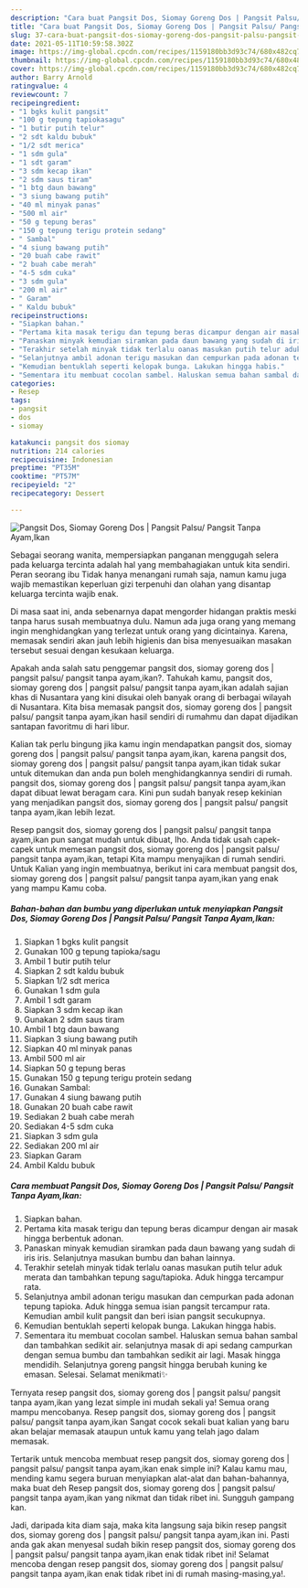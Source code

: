```yaml
---
description: "Cara buat Pangsit Dos, Siomay Goreng Dos | Pangsit Palsu/ Pangsit Tanpa Ayam,Ikan Sederhana Untuk Jualan"
title: "Cara buat Pangsit Dos, Siomay Goreng Dos | Pangsit Palsu/ Pangsit Tanpa Ayam,Ikan Sederhana Untuk Jualan"
slug: 37-cara-buat-pangsit-dos-siomay-goreng-dos-pangsit-palsu-pangsit-tanpa-ayam-ikan-sederhana-untuk-jualan
date: 2021-05-11T10:59:58.302Z
image: https://img-global.cpcdn.com/recipes/1159180bb3d93c74/680x482cq70/pangsit-dos-siomay-goreng-dos-pangsit-palsu-pangsit-tanpa-ayamikan-foto-resep-utama.jpg
thumbnail: https://img-global.cpcdn.com/recipes/1159180bb3d93c74/680x482cq70/pangsit-dos-siomay-goreng-dos-pangsit-palsu-pangsit-tanpa-ayamikan-foto-resep-utama.jpg
cover: https://img-global.cpcdn.com/recipes/1159180bb3d93c74/680x482cq70/pangsit-dos-siomay-goreng-dos-pangsit-palsu-pangsit-tanpa-ayamikan-foto-resep-utama.jpg
author: Barry Arnold
ratingvalue: 4
reviewcount: 7
recipeingredient:
- "1 bgks kulit pangsit"
- "100 g tepung tapiokasagu"
- "1 butir putih telur"
- "2 sdt kaldu bubuk"
- "1/2 sdt merica"
- "1 sdm gula"
- "1 sdt garam"
- "3 sdm kecap ikan"
- "2 sdm saus tiram"
- "1 btg daun bawang"
- "3 siung bawang putih"
- "40 ml minyak panas"
- "500 ml air"
- "50 g tepung beras"
- "150 g tepung terigu protein sedang"
- " Sambal"
- "4 siung bawang putih"
- "20 buah cabe rawit"
- "2 buah cabe merah"
- "4-5 sdm cuka"
- "3 sdm gula"
- "200 ml air"
- " Garam"
- " Kaldu bubuk"
recipeinstructions:
- "Siapkan bahan."
- "Pertama kita masak terigu dan tepung beras dicampur dengan air masak hingga berbentuk adonan."
- "Panaskan minyak kemudian siramkan pada daun bawang yang sudah di iris iris. Selanjutnya masukan bumbu dan bahan lainnya."
- "Terakhir setelah minyak tidak terlalu oanas masukan putih telur aduk merata dan tambahkan tepung sagu/tapioka. Aduk hingga tercampur rata."
- "Selanjutnya ambil adonan terigu masukan dan cempurkan pada adonan tepung tapioka. Aduk hingga semua isian pangsit tercampur rata. Kemudian ambil kulit pangsit dan beri isian pangsit secukupnya."
- "Kemudian bentuklah seperti kelopak bunga. Lakukan hingga habis."
- "Sementara itu membuat cocolan sambel. Haluskan semua bahan sambal dan tambahkan sedikit air. selanjutnya masak di api sedang campurkan dengan semua bumbu dan tambahkan sedikit air lagi. Masak hingga mendidih. Selanjutnya goreng pangsit hingga berubah kuning ke emasan. Selesai. Selamat menikmati✨"
categories:
- Resep
tags:
- pangsit
- dos
- siomay

katakunci: pangsit dos siomay 
nutrition: 214 calories
recipecuisine: Indonesian
preptime: "PT35M"
cooktime: "PT57M"
recipeyield: "2"
recipecategory: Dessert

---
```



![Pangsit Dos, Siomay Goreng Dos | Pangsit Palsu/ Pangsit Tanpa Ayam,Ikan](https://img-global.cpcdn.com/recipes/1159180bb3d93c74/680x482cq70/pangsit-dos-siomay-goreng-dos-pangsit-palsu-pangsit-tanpa-ayamikan-foto-resep-utama.jpg)

Sebagai seorang wanita, mempersiapkan panganan menggugah selera pada keluarga tercinta adalah hal yang membahagiakan untuk kita sendiri. Peran seorang ibu Tidak hanya menangani rumah saja, namun kamu juga wajib memastikan keperluan gizi terpenuhi dan olahan yang disantap keluarga tercinta wajib enak.

Di masa  saat ini, anda sebenarnya dapat mengorder hidangan praktis meski tanpa harus susah membuatnya dulu. Namun ada juga orang yang memang ingin menghidangkan yang terlezat untuk orang yang dicintainya. Karena, memasak sendiri akan jauh lebih higienis dan bisa menyesuaikan masakan tersebut sesuai dengan kesukaan keluarga. 



Apakah anda salah satu penggemar pangsit dos, siomay goreng dos | pangsit palsu/ pangsit tanpa ayam,ikan?. Tahukah kamu, pangsit dos, siomay goreng dos | pangsit palsu/ pangsit tanpa ayam,ikan adalah sajian khas di Nusantara yang kini disukai oleh banyak orang di berbagai wilayah di Nusantara. Kita bisa memasak pangsit dos, siomay goreng dos | pangsit palsu/ pangsit tanpa ayam,ikan hasil sendiri di rumahmu dan dapat dijadikan santapan favoritmu di hari libur.

Kalian tak perlu bingung jika kamu ingin mendapatkan pangsit dos, siomay goreng dos | pangsit palsu/ pangsit tanpa ayam,ikan, karena pangsit dos, siomay goreng dos | pangsit palsu/ pangsit tanpa ayam,ikan tidak sukar untuk ditemukan dan anda pun boleh menghidangkannya sendiri di rumah. pangsit dos, siomay goreng dos | pangsit palsu/ pangsit tanpa ayam,ikan dapat dibuat lewat beragam cara. Kini pun sudah banyak resep kekinian yang menjadikan pangsit dos, siomay goreng dos | pangsit palsu/ pangsit tanpa ayam,ikan lebih lezat.

Resep pangsit dos, siomay goreng dos | pangsit palsu/ pangsit tanpa ayam,ikan pun sangat mudah untuk dibuat, lho. Anda tidak usah capek-capek untuk memesan pangsit dos, siomay goreng dos | pangsit palsu/ pangsit tanpa ayam,ikan, tetapi Kita mampu menyajikan di rumah sendiri. Untuk Kalian yang ingin membuatnya, berikut ini cara membuat pangsit dos, siomay goreng dos | pangsit palsu/ pangsit tanpa ayam,ikan yang enak yang mampu Kamu coba.

<!--inarticleads1-->

##### Bahan-bahan dan bumbu yang diperlukan untuk menyiapkan Pangsit Dos, Siomay Goreng Dos | Pangsit Palsu/ Pangsit Tanpa Ayam,Ikan:

1. Siapkan 1 bgks kulit pangsit
1. Gunakan 100 g tepung tapioka/sagu
1. Ambil 1 butir putih telur
1. Siapkan 2 sdt kaldu bubuk
1. Siapkan 1/2 sdt merica
1. Gunakan 1 sdm gula
1. Ambil 1 sdt garam
1. Siapkan 3 sdm kecap ikan
1. Gunakan 2 sdm saus tiram
1. Ambil 1 btg daun bawang
1. Siapkan 3 siung bawang putih
1. Siapkan 40 ml minyak panas
1. Ambil 500 ml air
1. Siapkan 50 g tepung beras
1. Gunakan 150 g tepung terigu protein sedang
1. Gunakan  Sambal:
1. Gunakan 4 siung bawang putih
1. Gunakan 20 buah cabe rawit
1. Sediakan 2 buah cabe merah
1. Sediakan 4-5 sdm cuka
1. Siapkan 3 sdm gula
1. Sediakan 200 ml air
1. Siapkan  Garam
1. Ambil  Kaldu bubuk




<!--inarticleads2-->

##### Cara membuat Pangsit Dos, Siomay Goreng Dos | Pangsit Palsu/ Pangsit Tanpa Ayam,Ikan:

1. Siapkan bahan.
1. Pertama kita masak terigu dan tepung beras dicampur dengan air masak hingga berbentuk adonan.
1. Panaskan minyak kemudian siramkan pada daun bawang yang sudah di iris iris. Selanjutnya masukan bumbu dan bahan lainnya.
1. Terakhir setelah minyak tidak terlalu oanas masukan putih telur aduk merata dan tambahkan tepung sagu/tapioka. Aduk hingga tercampur rata.
1. Selanjutnya ambil adonan terigu masukan dan cempurkan pada adonan tepung tapioka. Aduk hingga semua isian pangsit tercampur rata. Kemudian ambil kulit pangsit dan beri isian pangsit secukupnya.
1. Kemudian bentuklah seperti kelopak bunga. Lakukan hingga habis.
1. Sementara itu membuat cocolan sambel. Haluskan semua bahan sambal dan tambahkan sedikit air. selanjutnya masak di api sedang campurkan dengan semua bumbu dan tambahkan sedikit air lagi. Masak hingga mendidih. Selanjutnya goreng pangsit hingga berubah kuning ke emasan. Selesai. Selamat menikmati✨




Ternyata resep pangsit dos, siomay goreng dos | pangsit palsu/ pangsit tanpa ayam,ikan yang lezat simple ini mudah sekali ya! Semua orang mampu mencobanya. Resep pangsit dos, siomay goreng dos | pangsit palsu/ pangsit tanpa ayam,ikan Sangat cocok sekali buat kalian yang baru akan belajar memasak ataupun untuk kamu yang telah jago dalam memasak.

Tertarik untuk mencoba membuat resep pangsit dos, siomay goreng dos | pangsit palsu/ pangsit tanpa ayam,ikan enak simple ini? Kalau kamu mau, mending kamu segera buruan menyiapkan alat-alat dan bahan-bahannya, maka buat deh Resep pangsit dos, siomay goreng dos | pangsit palsu/ pangsit tanpa ayam,ikan yang nikmat dan tidak ribet ini. Sungguh gampang kan. 

Jadi, daripada kita diam saja, maka kita langsung saja bikin resep pangsit dos, siomay goreng dos | pangsit palsu/ pangsit tanpa ayam,ikan ini. Pasti anda gak akan menyesal sudah bikin resep pangsit dos, siomay goreng dos | pangsit palsu/ pangsit tanpa ayam,ikan enak tidak ribet ini! Selamat mencoba dengan resep pangsit dos, siomay goreng dos | pangsit palsu/ pangsit tanpa ayam,ikan enak tidak ribet ini di rumah masing-masing,ya!.

